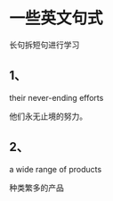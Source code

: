 # 一些英文句式

长句拆短句进行学习

## 1、

their never-ending efforts

他们永无止境的努力。

## 2、

a wide range of products

种类繁多的产品

